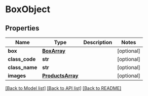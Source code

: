 # BoxObject

## Properties
Name | Type | Description | Notes
------------ | ------------- | ------------- | -------------
**box** | [**BoxArray**](BoxArray.md) |  | [optional] 
**class_code** | **str** |  | [optional] 
**class_name** | **str** |  | [optional] 
**images** | [**ProductsArray**](ProductsArray.md) |  | [optional] 

[[Back to Model list]](../README.md#documentation-for-models) [[Back to API list]](../README.md#documentation-for-api-endpoints) [[Back to README]](../README.md)


